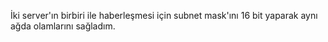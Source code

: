 İki server'ın birbiri ile haberleşmesi için subnet mask'ını 16 bit yaparak aynı ağda olamlarını sağladım.